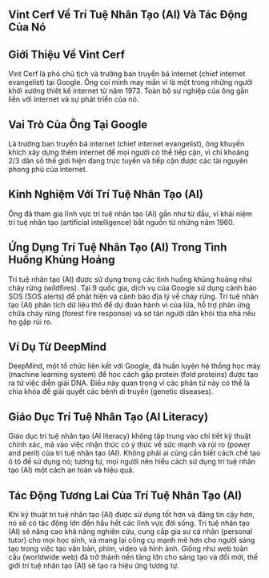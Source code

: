 ## Vint Cerf Về Trí Tuệ Nhân Tạo (AI) Và Tác Động Của Nó

## Giới Thiệu Về Vint Cerf

Vint Cerf là phó chủ tịch và trưởng ban truyền bá internet (chief internet evangelist) tại Google. Ông coi mình may mắn vì là một trong những người khởi xướng thiết kế internet từ năm 1973. Toàn bộ sự nghiệp của ông gắn liền với internet và sự phát triển của nó.

## Vai Trò Của Ông Tại Google

Là trưởng ban truyền bá internet (chief internet evangelist), ông khuyến khích xây dựng thêm internet để mọi người có thể tiếp cận, vì chỉ khoảng 2/3 dân số thế giới hiện đang trực tuyến và tiếp cận được các tài nguyên phong phú của internet.

## Kinh Nghiệm Với Trí Tuệ Nhân Tạo (AI)

Ông đã tham gia lĩnh vực trí tuệ nhân tạo (AI) gần như từ đầu, vì khái niệm trí tuệ nhân tạo (artificial intelligence) bắt nguồn từ những năm 1960.

## Ứng Dụng Trí Tuệ Nhân Tạo (AI) Trong Tình Huống Khủng Hoảng

Trí tuệ nhân tạo (AI) được sử dụng trong các tình huống khủng hoảng như cháy rừng (wildfires). Tại 9 quốc gia, dịch vụ của Google sử dụng cảnh báo SOS (SOS alerts) để phát hiện và cảnh báo địa lý về cháy rừng. Trí tuệ nhân tạo (AI) phân tích dữ liệu thô để dự đoán hành vi của lửa, hỗ trợ phản ứng chữa cháy rừng (forest fire response) và sơ tán người dân khỏi tòa nhà nếu họ gặp rủi ro.

## Ví Dụ Từ DeepMind

DeepMind, một tổ chức liên kết với Google, đã huấn luyện hệ thống học máy (machine learning system) để học cách gấp protein (fold proteins) được tạo ra từ việc diễn giải DNA. Điều này quan trọng vì các phân tử này có thể là chìa khóa để giải quyết các bệnh di truyền (genetic diseases).

## Giáo Dục Trí Tuệ Nhân Tạo (AI Literacy)

Giáo dục trí tuệ nhân tạo (AI literacy) không tập trung vào chi tiết kỹ thuật chính xác, mà vào việc nhận thức có ý thức về sức mạnh và rủi ro (power and peril) của trí tuệ nhân tạo (AI). Không phải ai cũng cần biết cách chế tạo ô tô để sử dụng nó; tương tự, mọi người nên hiểu cách sử dụng trí tuệ nhân tạo (AI) một cách an toàn và hiệu quả.

## Tác Động Tương Lai Của Trí Tuệ Nhân Tạo (AI)

Khi kỹ thuật trí tuệ nhân tạo (AI) được sử dụng tốt hơn và đáng tin cậy hơn, nó sẽ có tác động lớn đến hầu hết các lĩnh vực đời sống. Trí tuệ nhân tạo (AI) sẽ nâng cao khả năng nghiên cứu, cung cấp gia sư cá nhân (personal tutor) cho mọi học sinh, và mang lại công cụ mạnh mẽ hơn cho người sáng tạo trong việc tạo văn bản, phim, video và hình ảnh. Giống như web toàn cầu (worldwide web) đã trở thành nền tảng lớn cho sáng tạo và đổi mới, thế giới trí tuệ nhân tạo (AI) sẽ tạo ra hiệu ứng tương tự.